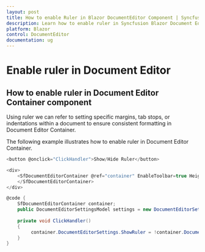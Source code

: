 ```yaml
---
layout: post
title: How to enable Ruler in Blazor DocumentEditor Component | Syncfusion
description: Learn how to enable ruler in Syncfusion Blazor Document Editor component and much more.
platform: Blazor
control: DocumentEditor
documentation: ug
---
```


# Enable ruler in Document Editor

## How to enable ruler in Document Editor Container component

Using ruler we can refer to setting specific margins, tab stops, or indentations within a document to ensure consistent formatting in Document Editor Container.

The following example illustrates how to enable ruler in Document Editor Container.

```csharp
<button @onclick="ClickHandler">Show/Hide Ruler</button>

<div>
    <SfDocumentEditorContainer @ref="container" EnableToolbar=true Height="590px" DocumentEditorSettings="@settings">      
    </SfDocumentEditorContainer>    
</div>

@code {
    SfDocumentEditorContainer container;
    public DocumentEditorSettingsModel settings = new DocumentEditorSettingsModel() { ShowRuler = true };   
    
    private void ClickHandler()
    {
         container.DocumentEditorSettings.ShowRuler = !container.DocumentEditorSettings.ShowRuler;
    }   
}
```


